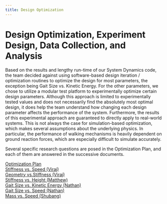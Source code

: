 ```yaml
---
title: Design Optimization
---
```


# Design Optimization, Experiment Design, Data Collection, and Analysis

Based on the results and lengthy run-time of our System Dynamics code, the team decided against using software-based design iteration / optimization routines to optimize the design for most parameters, the exception being Gait Size vs. Kinetic Energy. For the other parameters, we chose to utilize a modular test platform to experimentally optimize certain design parameters. Although this approach is limited to experimentally tested values and does not necessarily find the absolutely most optimal design, it does help the team understand how changing each design parameter affects the performance of the system. Furthermore, the results of this experimental approach are guaranteed to directly apply to real-world systems. This is not always the case for simulation-based optimization, which makes several assumptions about the underlying physics. In particular, the performance of walking mechanisms is heavily dependent on ground reaction forces, which are especially difficult to simulate accurately.

Several specific research questions are posed in the Optimization Plan, and each of them are answered in the successive documents.

[Optimization Plan](\Optimization_Plan.pdf)\
[Stiffness vs. Speed (Viraj)](stiffness_vs_speed.pdf)\
[Geometry vs.Stiffness (Viraj)]()\
[Stiffness vs. Height (Matthew)](https://nbviewer.org/github/matt-nolan11/matt-nolan11.github.io/blob/main/Stiffness_vs_Height.ipynb)\
[Gait Size vs. Kinetic Energy (Nathan)](https://nbviewer.org/github/matt-nolan11/matt-nolan11.github.io/blob/main/Gait_Size_vs_Kinetic_Energy.ipynb)\
[Gait Size vs. Speed (Nathan)](https://nbviewer.org/github/matt-nolan11/matt-nolan11.github.io/blob/main/Gait_Size_vs_Speed.ipynb)\
[Mass vs. Speed (Shubang)](mass_vs_speed.pdf)
